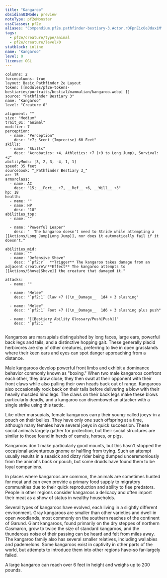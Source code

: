 ```yaml
---
title: "Kangaroo"
obsidianUIMode: preview
noteType: pf2eMonster
cssClasses: pf2e
aliases: "Compendium.pf2e.pathfinder-bestiary-3.Actor.rOFpnEic0eJdaxiM" 
tags:
  - pf2e/creature/type/animal
  - pf2e/creature/level/0
statblock: inline
name: "Kangaroo"
level: 0
license: OGL
---
```


```statblock
columns: 2
forcecolumns: true
layout: Basic Pathfinder 2e Layout
token: [[modules/pf2e-tokens-bestiaries/portraits/bestial/mammalian/kangaroo.webp| ]]
source: "Pathfinder Bestiary 3"
name: "Kangaroo"
level: "Creature 0"

alignment: ""
size: "Medium"
trait_01: "animal"
modifier: 7
perception:
  - name: "Perception"
    desc: "+7; Scent (Imprecise) 60 Feet"
skills:
  - name: "Skills"
    desc: "Acrobatics: +4, Athletics: +7 (+9 to Long Jump), Survival: +3"
abilityMods: [3, 2, 3, -4, 1, 1]
speed: 35 feet
sourcebook: "_Pathfinder Bestiary 3_"
ac: 15
armorclass:
  - name: AC
    desc: "15; __Fort__ +7, __Ref__ +6, __Will__ +3"
hp: 18
health:
  - name: ""
  - name: HP
    desc: "18"
abilities_top:
  - name: ""

  - name: "Powerful Leaper"
    desc: "  The kangaroo doesn't need to Stride while attempting a [[Actions/Long Jump|Long Jump]], nor does it automatically fail if it doesn't."

abilities_mid:
  - name: ""
  - name: "Defensive Shove"
    desc: "`pf2:r`  **Trigger** The kangaroo takes damage from an adjacent creature\n**Effect** The kangaroo attempts to [[Actions/Shove|Shove]] the creature that damaged it."

attacks:
  - name: ""

  - name: "Melee"
    desc: "`pf2:1` Claw +7 ()\n__Damage__  1d4 + 3 slashing"

  - name: "Melee"
    desc: "`pf2:1` Foot +7 ()\n__Damage__  1d6 + 3 slashing plus push"

  - name: "[[Bestiary Ability Glossary/Push|Push]]"
    desc: "`pf2:1`  "
 
```



Kangaroos are marsupials distinguished by long faces, large ears, powerful back legs and tails, and a distinctive hopping gait. These generally placid herbivores are shy of other creatures, preferring to live in open grasslands where their keen ears and eyes can spot danger approaching from a distance.

Male kangaroos develop powerful front limbs and exhibit a dominance behavior commonly known as "boxing." When two male kangaroos confront each other, they draw close; they then swat at their opponent with their front claws while also pulling their own heads back out of range. Kangaroos also occasionally rock back on their tails before delivering a blow with their heavily muscled hind legs. The claws on their back legs make these blows particularly deadly, and a kangaroo can disembowel an attacker with a single strike using this tactic.

Like other marsupials, female kangaroos carry their young-called joeys-in a pouch on their bellies. They have only one such offspring at a time, although many females have several joeys in quick succession. These social animals largely gather for protection, but their social structures are similar to those found in herds of camels, horses, or pigs.

Kangaroos don't make particularly good mounts, but this hasn't stopped the occasional adventurous gnome or halfling from trying. Such an attempt usually results in a seasick and dizzy rider being dumped unceremoniously from the animal's back or pouch, but some druids have found them to be loyal companions.

In places where kangaroos are common, the animals are sometimes hunted for meat and can even provide a primary food supply to migratory communities due to their quick reproduction and ability to flee predators. People in other regions consider kangaroos a delicacy and often import their meat as a show of status in wealthy households.

Several types of kangaroos have evolved, each living in a slightly different environment. Gray kangaroos are smaller than other varieties and dwell in open woodlands, most commonly on the southern reaches of the continent of Garund. Giant kangaroos, found primarily on the dry steppes of northern Casmaron, grow to twice the size of standard kangaroos, and the thunderous noise of their passing can be heard and felt from miles away. The kangaroo family also has several smaller relatives, including wallabies and pademelons. Some kangaroos exist in captivity in other parts of the world, but attempts to introduce them into other regions have-so far-largely failed.

A large kangaroo can reach over 6 feet in height and weighs up to 200 pounds.
